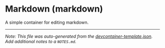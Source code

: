 
# Markdown (markdown)

A simple container for editing markdown.





---

_Note: This file was auto-generated from the [devcontainer-template.json](https://github.com/igewebs/Microsoft-Sovereign-Clouds/blob/main/src/markdown/devcontainer-template.json).  Add additional notes to a `NOTES.md`._
